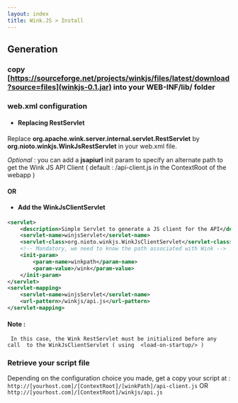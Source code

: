 ```yaml
---
layout: index
title: Wink.JS > Install
---
```


## Generation

### copy [https://sourceforge.net/projects/winkjs/files/latest/download?source=files](winkjs-0.1.jar) into your WEB-INF/lib/ folder

### web.xml configuration

  * #### Replacing RestServlet

  Replace **org.apache.wink.server.internal.servlet.RestServlet** by **org.nioto.winkjs.WinkJsRestServlet** in your web.xml file.

  _Optional_ : you can add a **jsapiurl** init param to specify an alternate path to get the Wink JS API Client ( default : /api-client.js in the ContextRoot of the webapp )

#### OR

  * #### Add the WinkJsClientServlet

```xml
<servlet>  
	<description>Simple Servlet to generate a JS client for the API</description>
	<servlet-name>winjsServlet</servlet-name>
	<servlet-class>org.nioto.winkjs.WinkJsClientServlet</servlet-class>
  	<!-- Mandatory, we need to know the path associated with Wink -->
	<init-param>
		<param-name>winkpath</param-name>
		<param-value>/wink</param-value>
	</init-param>
</servlet>
<servlet-mapping>
	<servlet-name>winjsServlet</servlet-name>
	<url-pattern>/winkjs/api.js</url-pattern>
</servlet-mapping> 
```

#### Note :
	 In this case, the Wink RestServlet must be initialized before any call  to the WinkJsClientServlet ( using  <load-on-startup/> )


### Retrieve your script file
Depending on the configuration choice you made, get a copy your script at :
		`http://[yourhost.com]/[ContextRoot]/[winkPath]/api-client.js` OR `http://[yourhost.com]/[ContextRoot]/winkjs/api.js`
